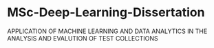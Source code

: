 # MSc-Deep-Learning-Dissertation
APPLICATION OF MACHINE LEARNING AND DATA ANALYTICS IN THE ANALYSIS AND EVALUTION OF TEST COLLECTIONS
